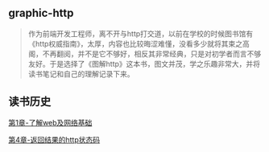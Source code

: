## graphic-http

> 作为前端开发工程师，离不开与http打交道，以前在学校的时候图书馆有《http权威指南》，太厚，内容也比较晦涩难懂，没看多少就将其束之高阁，不再翻阅，并不是它不够好，相反其非常经典，只是对初学者而言不够友好。于是选择了《图解http》这本书，图文并茂，学之乐趣非常大，并将读书笔记和自己的理解记录下来。

## 读书历史

[第1章-了解web及网络基础](https://github.com/qianlongo/graphic-http/blob/master/%E7%AC%AC1%E7%AB%A0-%E4%BA%86%E8%A7%A3web%E5%8F%8A%E7%BD%91%E7%BB%9C%E5%9F%BA%E7%A1%80.md)

[第4章-返回结果的http状态码](https://github.com/qianlongo/graphic-http/blob/master/%E7%AC%AC4%E7%AB%A0-%E8%BF%94%E5%9B%9E%E7%BB%93%E6%9E%9C%E7%9A%84http%E7%8A%B6%E6%80%81%E7%A0%81.md)